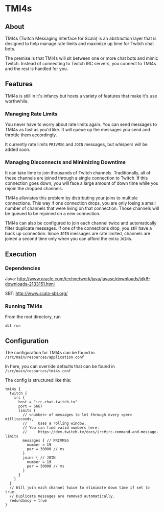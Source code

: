 # TMI4s

## About
TMI4s (Twitch Messaging Interface for Scala) is an abstraction layer that is designed to help manage rate limits and maximize up time for Twitch chat bots.

The premise is that TMI4s will sit between one or more chat bots and mimic Twitch. Instead of connecting to Twitch IRC servers, you connect to TMI4s and the rest is handled for you.

## Features
TMI4s is still in it's infancy but hosts a variety of features that make it's use worthwhile.

### Managing Rate Limits
You never have to worry about rate limits again. You can send messages to TMI4s as fast as you'd like. It will queue up the messages you send and throttle them accordingly.

It currently rate limits `PRIVMSG` and `JOIN` messages, but whispers will be added soon.

### Managing Disconnects and Minimizing Downtime
It can take time to join thousands of Twitch channels. Traditionally, all of these channels are joined through a single connection to Twitch. If this connection goes down, you will face a large amount of  down time while you rejoin the dropped channels.

TMI4s alleviates this problem by distributing your joins to multiple connections. This way if one connection drops, you are only losing a small number of channels that were living on that connection. Those channels will be queued to be rejoined on a new connection.

TMI4s can also be configured to join each channel twice and automatically filter duplicate messages. If one of the connections drop, you still have a back up connection. Since `JOIN` messages are rate limited, channels are joined a second time only when you can afford the extra `JOIN`s.

## Execution
### Dependencies
Java: http://www.oracle.com/technetwork/java/javase/downloads/jdk8-downloads-2133151.html

SBT: http://www.scala-sbt.org/

### Running TMI4s
From the root directory, run
```
sbt run
```

## Configuration
The configuration for TMI4s can be found in `/src/main/resources/application.conf`

In here, you can override defaults that can be found in `/src/main/resources/tmi4s.conf`

The config is structured like this:
```text
tmi4s {
  twitch {
    irc {
      host = "irc.chat.twitch.tv"
      port = 6667
      limits {
        // <number> of messages to let through every <per> milliseconds,
        //     Uses a rolling window.
        // You can find valid numbers here:
        //     https://dev.twitch.tv/docs/irc#irc-command-and-message-limits
        messages { // PRIVMSG
          number = 19
          per = 30000 // ms
        }
        joins { // JOIN
          number = 19
          per = 30000 // ms
        }
      }
    }
  }
  // Will join each channel twice to eliminate down time if set to true.
  // Duplicate messages are removed automatically.
  redundancy = true
}
```
